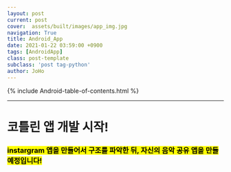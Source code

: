 ```yaml
---
layout: post
current: post
cover:  assets/built/images/app_img.jpg
navigation: True
title: Android_App
date: 2021-01-22 03:59:00 +0900
tags: [AndroidApp]
class: post-template
subclass: 'post tag-python'
author: JoHo
---
```


{% include Android-table-of-contents.html %}

---

코틀린 앱 개발 시작!
==================

### <mark>instargram 앱을 만들어서 구조를 파악한 뒤, 자신의 음악 공유 앱을 만들 예정입니다!</mark>